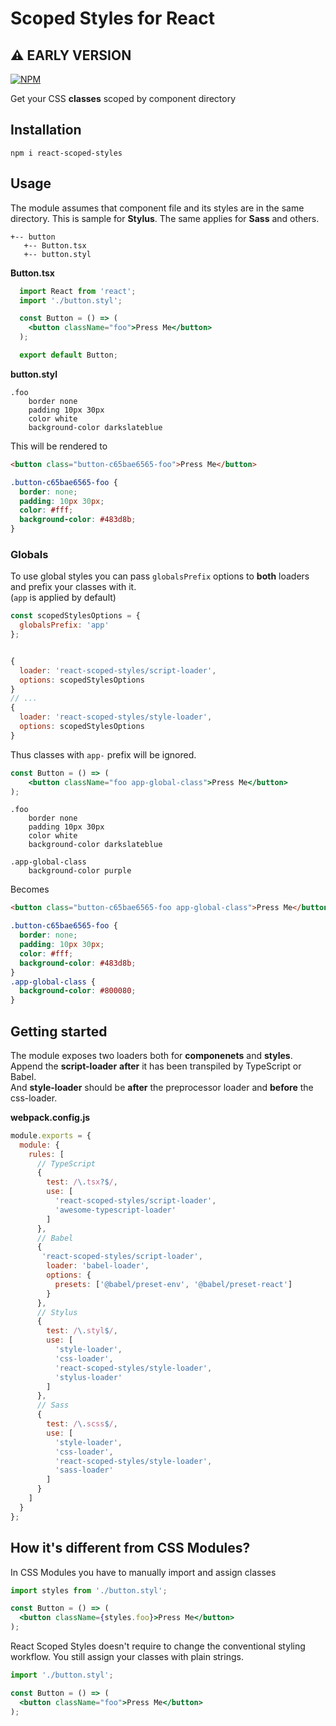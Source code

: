 # Scoped Styles for React
## ⚠️ EARLY VERSION

[![NPM](https://img.shields.io/npm/v/react-scoped-styles.svg)](https://img.shields.io/npm/v/react-scoped-styles.svg)

Get your CSS **classes** scoped by component directory  

## Installation
```console
npm i react-scoped-styles
```

## Usage

The module assumes that component file and its styles are in the same directory. 
This is sample for **Stylus**. The same applies for **Sass** and others.
```
+-- button
   +-- Button.tsx
   +-- button.styl
```

**Button.tsx**
```jsx
  import React from 'react';
  import './button.styl';

  const Button = () => (
    <button className="foo">Press Me</button>
  );

  export default Button;
```

**button.styl**
```stylus
.foo
    border none
    padding 10px 30px
    color white
    background-color darkslateblue
```

This will be rendered to
```html
<button class="button-c65bae6565-foo">Press Me</button>
```
```css
.button-c65bae6565-foo {
  border: none;
  padding: 10px 30px;
  color: #fff;
  background-color: #483d8b;
}
```

### Globals
To use global styles you can pass `globalsPrefix` options to **both** loaders and prefix your classes with it.  
(`app` is applied by default)
```js
const scopedStylesOptions = {
  globalsPrefix: 'app'
};


{
  loader: 'react-scoped-styles/script-loader',
  options: scopedStylesOptions
}
// ...
{
  loader: 'react-scoped-styles/style-loader',
  options: scopedStylesOptions
}

```

Thus classes with `app-` prefix will be ignored.  
```jsx
const Button = () => (
    <button className="foo app-global-class">Press Me</button>
);
```
```stylus
.foo
    border none
    padding 10px 30px
    color white
    background-color darkslateblue

.app-global-class
    background-color purple
```
Becomes
```html
<button class="button-c65bae6565-foo app-global-class">Press Me</button>
```
```css
.button-c65bae6565-foo {
  border: none;
  padding: 10px 30px;
  color: #fff;
  background-color: #483d8b;
}
.app-global-class {
  background-color: #800080;
}
```


## Getting started

The module exposes two loaders both for **componenets** and **styles**.  
Append the **script-loader** **after** it has been transpiled by TypeScript or Babel.  
And **style-loader** should be **after** the preprocessor loader and **before** the css-loader.

**webpack.config.js**
```js
module.exports = {
  module: {
    rules: [
      // TypeScript
      {
        test: /\.tsx?$/,
        use: [
          'react-scoped-styles/script-loader',
          'awesome-typescript-loader'
        ]
      },
      // Babel
      {
       'react-scoped-styles/script-loader',
        loader: 'babel-loader',
        options: {
          presets: ['@babel/preset-env', '@babel/preset-react']
        }
      },
      // Stylus
      {
        test: /\.styl$/,
        use: [
          'style-loader',
          'css-loader',
          'react-scoped-styles/style-loader',
          'stylus-loader'
        ]
      },
      // Sass
      {
        test: /\.scss$/,
        use: [
          'style-loader',
          'css-loader',
          'react-scoped-styles/style-loader',
          'sass-loader'
        ]
      }
    ]
  }
};
```

## How it's different from CSS Modules?
In CSS Modules you have to manually import and assign classes  
```jsx
import styles from './button.styl';

const Button = () => (
  <button className={styles.foo}>Press Me</button>
);
```
React Scoped Styles doesn't require to change the conventional styling workflow. You still assign your classes with plain strings.
```jsx
import './button.styl';

const Button = () => (
  <button className="foo">Press Me</button>
);
```